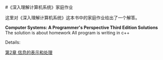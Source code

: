 #《深入理解计算机系统》家庭作业 

这里对《深入理解计算机系统》这本书中的家庭作业给出了一个解答。

**Computer Systems: A Programmer's Perspective Third Edition Solutions**
The solution is about homework
All program is writing in c++

Details:

[第2章 信息的表示和处理](http://www.fogsail.net/2018/02/06/20180206/index.html)